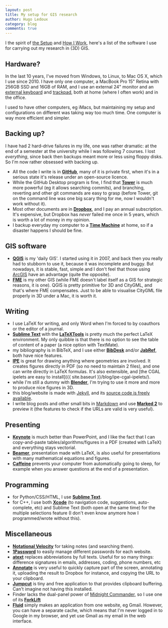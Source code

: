```yaml
---
layout: post
title: My setup for GIS research
author: Hugo Ledoux
category: blog
comments: true
---
```


I the spirit of [the Setup](https://usesthis.com) and [How I Work](http://lifehacker.com/tag/how-i-work), here's a list of the software I use for carrying out my research in (3D) GIS.

## Hardware?

In the last 10 years, I've moved from Windows, to Linux, to Mac OS X, which I use since 2010.
I have only one computer, a MacBook Pro 15" Retina with 256GB SSD and 16GB of RAM, and I use an external 24" monitor and an [external keyboard](http://www.apple.com/shop/product/MB110LL/B/apple-keyboard-with-numeric-keypad-english-usa) and [trackpad](https://www.apple.com/magictrackpad/), both at home (where I often work) and in the office.

I used to have other computers, eg iMacs, but maintaining my setup and configurations on different was taking way too much time. 
One computer is way more efficient and simpler.

## Backing up?

I have had 2 hard-drive failures in my life, one was rather dramatic: at the end of a semester at the university while I was following 7 courses. 
I lost *everything*, since back then backups meant more or less using floppy disks.
So I'm now rather obsessed with backing up.

  * All the code I write is in __[GitHub](https://github.com/hugoledoux/)__, many of it is private first, when it's in a serious state it's release under an open-source licence.
  * While the GitHub Desktop program is fine, I find that __[Tower](http://www.git-tower.com)__ is much more powerful (eg it allows searching commits), and branching, reverting and other git commands are easy to grasp (before Tower, git on the command line was one big scary thing for me, now I wouldn't work without it).
  * Most other documents are in __[Dropbox](https://www.dropbox.com)__, and I pay an annual subscription. It's expensive, but Dropbox has *never* failed me once in 5 years, which is worth a lot of money in my opinion.
  * I backup everyday my computer to a __[Time Machine](https://en.wikipedia.org/wiki/Time_Machine_(Mac_OS))__ at home, so if a disaster happens I should be fine.


## GIS software

  * __[QGIS](http://qgis.org)__ is my 'daily GIS'. I started using it in 2007, and back then you really had to stubborn to use it, because it was incomplete and buggy. But nowadays, it is stable, fast, simple and I don't feel that those using [ArcGIS](http://www.arcgis.com) have an advantage (quite the opposite).
  * __[FME](http://www.safe.com/fme/fme-desktop/)__ is my other GIS (while FME doesn't label itself as a GIS for strategic reasons, it is one). QGIS is pretty primitive for 3D and CityGML, and that's where FME compensates. Just to be able to visualise CityGML file properly in 3D under a Mac, it is worth it.


## Writing 

  * I use LaTeX for writing, and only Word when I'm forced to by coauthors or the editor of a journal.
  * __[Sublime Text](https://www.sublimetext.com)__ with the __[LaTeXTools](https://github.com/SublimeText/LaTeXTools)__ is pretty much the perfect LaTeX environment. My only quibble is that there is no option to see the table of content of a paper (a nice option with TextMate).
  * my bibliography is in BibTeX, and I use either __[BibDesk](http://bibdesk.sourceforge.net)__ and/or __[JabRef](http://jabref.sourceforge.net)__, both have nice features.
  * __[IPE](http://ipe.otfried.org)__ is great for drawing anything where geometries are involved. It creates figures directly in PDF (so no need to maintain 2 files), and one can write directly in LaTeX formulas. It's also extensible, and [the CGAL ipelets are easy to install]({{ site.baseurl }}/blog/ipe-cgal-ipelets/).
  * while I'm still a dummy with __[Blender](http://www.blender.org)__, I'm trying to use it more and more to produce nice figures in 3D. 
  * this blog/website is made with [Jekyll](http://jekyllrb.com), and its [source code is freely available](https://github.com/hugoledoux/mywebsite).
  * I write blog posts and other small bits in [Markdown](http://daringfireball.net/projects/markdown/) and use __[Marked 2](http://marked2app.com)__ to preview it (the features to check if the URLs are valid is very useful).


## Presenting

  * __[Keynote](https://www.apple.com/mac/keynote/)__ is much better than PowerPoint, and I like the fact that I can copy-and-paste tables/algorithms/figures in a PDF (created with LaTeX) and everything stays vectorial.
  * __[Beamer](https://bitbucket.org/rivanvx/beamer/wiki/Home)__, presentation made with LaTeX, is also useful for presentations with many mathematical equations and figures.
  * __[Caffeine](http://lightheadsw.com/caffeine/)__ prevents your computer from automatically going to sleep, for example when you answer questions at the end of a presentation.


## Programming 

  * for Python/CSS/HTML, I use __[Sublime Text](https://www.sublimetext.com)__.
  * for C++, I use both __[Xcode](https://developer.apple.com/xcode/)__ (to navigation code, suggestions, auto-complete, etc) and Sublime Text (both open at the same time) for the multiple selections feature (I don't even know anymore how I programmed/wrote without this).
  


## Miscellaneous 

  * __[Notational Velocity](http://notational.net)__ for taking notes (and searching them).
  * __[1Password](https://agilebits.com/onepassword)__ to easily manage different passwords for each website.
  * __[atext](http://www.trankynam.com/atext/)__ replaces abbreviations by full texts. Useful for so many things: difference signatures in emails, addresses, coding, phone numbers, etc
  * __[Annotate](https://www.driftt.com/annotate-mac)__ is very useful to quickly capture part of the screen, annotating it, uploading the result to Dropbox for instance, and copying the URL to your clipboard.
  * __[Jumpcut](http://jumpcut.sourceforge.net)__ is tiny and free application to that provides clipboard buffering. Can't imagine not having this installed.
  * Finder lacks the dual-panel power of [Midnight Commander](http://www.midnight-commander.org), so I use one of its __[ForkLift](http://www.binarynights.com/forklift/)__ 
  * __[Fluid](http://fluidapp.com)__ simply makes an application from one website, eg Gmail. However, you can have a separate cache, which means that I'm never logged in to Google in my browser, and yet use Gmail as my email in the web interface.

